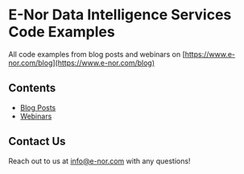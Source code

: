 # E-Nor Data Intelligence Services Code Examples 

All code examples from blog posts and webinars on [https://www.e-nor.com/blog](https://www.e-nor.com/blog)

## Contents 

- [Blog Posts](https://github.com/e-nor/data-intelligence-services-code-examples/tree/master/blog-posts)
- [Webinars](https://github.com/e-nor/data-intelligence-services-code-examples/tree/master/webinars)

## Contact Us

Reach out to us at [info@e-nor.com](mailto:info@e-nor.com) with any questions!

